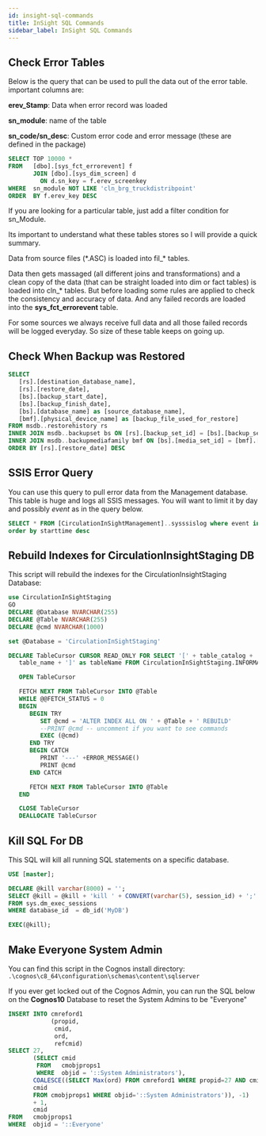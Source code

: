 ```yaml
---
id: insight-sql-commands
title: InSight SQL Commands
sidebar_label: InSight SQL Commands
---
```


## Check Error Tables

Below is the query that can be used to pull the data out of the error table. important columns are:

**erev_Stamp**: Data when error record was loaded

**sn_module**: name of the table

**sn_code/sn_desc**: Custom error code and error message (these are defined in the package)

```sql
SELECT TOP 10000 * 
FROM   [dbo].[sys_fct_errorevent] f 
       JOIN [dbo].[sys_dim_screen] d 
         ON d.sn_key = f.erev_screenkey 
WHERE  sn_module NOT LIKE 'cln_brg_truckdistribpoint' 
ORDER  BY f.erev_key DESC 
```

If you are looking for a particular table, just add a filter condition for sn_Module.

Its important to understand what these tables stores so I will provide a quick summary.

Data from source files (\*.ASC) is loaded into fil\_\* tables. 

Data then gets massaged (all different joins and transformations) and a clean copy of the data (that can be straight loaded into dim or fact tables) is loaded into cln\_\* tables. But before loading some rules are applied to check the consistency and accuracy of data. And any failed records are loaded into the **sys_fct_errorevent** table.

For some sources we always receive full data and all those failed records will be logged everyday. So size of these table keeps on going up.

## Check When Backup was Restored

```sql
SELECT 
   [rs].[destination_database_name], 
   [rs].[restore_date], 
   [bs].[backup_start_date], 
   [bs].[backup_finish_date], 
   [bs].[database_name] as [source_database_name], 
   [bmf].[physical_device_name] as [backup_file_used_for_restore]
FROM msdb..restorehistory rs
INNER JOIN msdb..backupset bs ON [rs].[backup_set_id] = [bs].[backup_set_id]
INNER JOIN msdb..backupmediafamily bmf ON [bs].[media_set_id] = [bmf].[media_set_id] 
ORDER BY [rs].[restore_date] DESC
```

## SSIS Error Query

You can use this query to pull error data from the Management database.  This table is huge and logs all SSIS messages.  You will want to limit it by day and possibly *event* as in the query below.

```sql
SELECT * FROM [CirculationInSightManagement]..sysssislog where event in ('User:User:OnError', 'ONError') and starttime >'2019-03-01 0:00:00.000'
order by starttime desc
```

## Rebuild Indexes for CirculationInsightStaging DB

This script will rebuild the indexes for the CirculationInsightStaging Database:

```sql
use CirculationInSightStaging
GO
DECLARE @Database NVARCHAR(255)   
DECLARE @Table NVARCHAR(255)  
DECLARE @cmd NVARCHAR(1000)  

set @Database = 'CirculationInSightStaging'

DECLARE TableCursor CURSOR READ_ONLY FOR SELECT '[' + table_catalog + '].[' + table_schema + '].[' +  
   table_name + ']' as tableName FROM CirculationInSightStaging.INFORMATION_SCHEMA.TABLES WHERE table_type = 'BASE TABLE'

   OPEN TableCursor   

   FETCH NEXT FROM TableCursor INTO @Table   
   WHILE @@FETCH_STATUS = 0   
   BEGIN
      BEGIN TRY   
         SET @cmd = 'ALTER INDEX ALL ON ' + @Table + ' REBUILD' 
         --PRINT @cmd -- uncomment if you want to see commands
         EXEC (@cmd) 
      END TRY
      BEGIN CATCH
         PRINT '---' +ERROR_MESSAGE() 
         PRINT @cmd
      END CATCH

      FETCH NEXT FROM TableCursor INTO @Table   
   END   

   CLOSE TableCursor   
   DEALLOCATE TableCursor 
```

## Kill SQL For DB

This SQL will kill all running SQL statements on a specific database.

```sql
USE [master];

DECLARE @kill varchar(8000) = '';  
SELECT @kill = @kill + 'kill ' + CONVERT(varchar(5), session_id) + ';'  
FROM sys.dm_exec_sessions
WHERE database_id  = db_id('MyDB')

EXEC(@kill);
```

## Make Everyone System Admin

You can find this script in the Cognos install directory: `.\cognos\c8_64\configuration\schemas\content\sqlserver`

If you ever get locked out of the Cognos Admin, you can run the SQL below on the **Cognos10**  Database to reset the System Admins to be "Everyone"

```sql
INSERT INTO cmreford1 
            (propid, 
             cmid, 
             ord, 
             refcmid) 
SELECT 27, 
       (SELECT cmid 
        FROM   cmobjprops1 
        WHERE  objid = '::System Administrators'), 
       COALESCE((SELECT Max(ord) FROM cmreford1 WHERE propid=27 AND cmid=(SELECT 
       cmid 
       FROM cmobjprops1 WHERE objid='::System Administrators')), -1) 
       + 1, 
       cmid 
FROM   cmobjprops1 
WHERE  objid = '::Everyone' 
```

